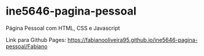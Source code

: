 # ine5646-pagina-pessoal

Página Pessoal com HTML, CSS e Javascript

Link para Github Pages: https://fabianooliveira95.github.io/ine5646-pagina-pessoal/Fabiano
